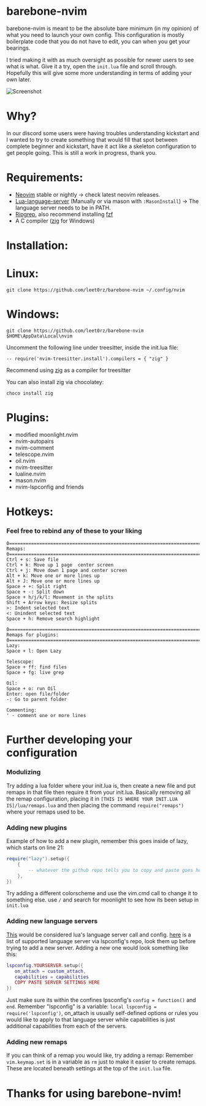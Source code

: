 # barebone-nvim
barebone-nvim is meant to be the absolute bare minimum (in my opinion) of what
you need to launch your own config. This configuration is mostly boilerplate
code that you do not have to edit, you can when you get your bearings.

I tried making it with as much oversight as possible for newer users to see what
is what. Give it a try, open the `init.lua` file and scroll through. Hopefully
this will give some more understanding in terms of adding your own later.

![Screenshot](https://i.imgur.com/hb2RNzX.png)

# Why?
In our discord some users were having troubles understanding kickstart and I
wanted to try to create something that would fill that spot between complete
beginner and kickstart, have it act like a skeleton configuration to get people
going. This is still a work in progress, thank you.

# Requirements:
- [Neovim](https://github.com/neovim/neovim) stable or nightly -> check latest
  neovim releases.
- [Lua-language-server](https://github.com/LuaLS/lua-language-server) (Manually
  or via mason with `:MasonInstall`) -> The language server needs to be in PATH.
- [Ripgrep](https://github.com/BurntSushi/ripgrep), also recommend installing
  [fzf](https://github.com/junegunn/fzf)
- A C compiler ([zig](https://ziglang.org/download/) for Windows)

# Installation:
# Linux:
```
git clone https://github.com/leet0rz/barebone-nvim ~/.config/nvim
```
# Windows:
```
git clone https://github.com/leet0rz/barebone-nvim $HOME\AppData\Local\nvim
```
Uncomment the following line under treesitter, inside the init.lua file:

```-- require('nvim-treesitter.install').compilers = { "zig" }```

Recommend using [zig](https://ziglang.org/download/) as a compiler for
treesitter

You can also install zig via chocolatey:
```
choco install zig
```

# Plugins:
- modified moonlight.nvim
- nvim-autopairs
- nvim-comment
- telescope.nvim
- oil.nvim
- nvim-treesitter
- lualine.nvim
- mason.nvim
- nvim-lspconfig and friends

# Hotkeys:

### Feel free to rebind any of these to your liking

```
0=============================================================================================0
Remaps:
0=============================================================================================0
Ctrl + s: Save file
Ctrl + k: Move up 1 page  center screen
Ctrl + j: Move down 1 page and center screen
Alt + k: Move one or more lines up
Alt + J: Move one or more lines up
Space + +: Split right
Space + -: Split down
Space + h/j/k/l: Movement in the splits
Shift + Arrow keys: Resize splits
>: Indent selected text
<: Unindent selected text
Space + h: Remove search highlight

0=============================================================================================0
Remaps for plugins:
0=============================================================================================0
Lazy:
Space + l: Open Lazy

Telescope:
Space + ff: find files
Space + fg: live grep

Oil:
Space + o: run Oil
Enter: open file/folder
-: Go to parent folder

Commenting:
' - comment one or more lines
```

# Further developing your configuration
### Modulizing
Try adding a lua folder where your init.lua is, then create a new file and put
remaps in that file then require it from your init.lua. Basically removing all
the remap configuration, placing it in `[THIS IS WHERE YOUR INIT.LUA
IS]/lua/remaps.lua` and then placing the command `require("remaps")` where your
remaps used to be.
### Adding new plugins
Example of how to add a new plugin, remember this goes inside of lazy, which
starts on line 21:
```lua
require("lazy").setup({
    {
        -- whatever the github repo tells you to copy and paste goes here usually.
    },
})
```
Try adding a different colorscheme and use the vim.cmd call to change it to
something else. use `/` and search for moonlight to see how its been setup in
`init.lua`

### Adding new language servers
[This](https://github.com/leet0rz/barebone-nvim/blob/main/init.lua#L270-L291)
would be considered lua's language server call and config.
[here](https://github.com/neovim/nvim-lspconfig/blob/master/doc/server_configurations.md)
is a list of supported language server via lspconfig's repo, look them up before
trying to add a new server. Adding a new one would look something like this:
```lua
lspconfig.YOURSERVER.setup({
   on_attach = custom_attach,
   capabilities = capabilities
   COPY PASTE SERVER SETTINGS HERE
})
```
Just make sure its within the confines lpsconfig's `config = function()` and
`end`. Remember "lspconfig" is a variable: `local lspconfig =
require('lspconfig')`, on_attach is usually self-defined options or rules you
would like to apply to that language server while capabilities is just
additional capabilities from each of the servers.
### Adding new remaps

If you can think of a remap you would like, try adding a remap: Remember
`vim.keymap.set` is in a variable as `rm` just to make it easier to create
remaps. These are located beneath settings at the top of the `init.lua` file.
# Thanks for using barebone-nvim!
